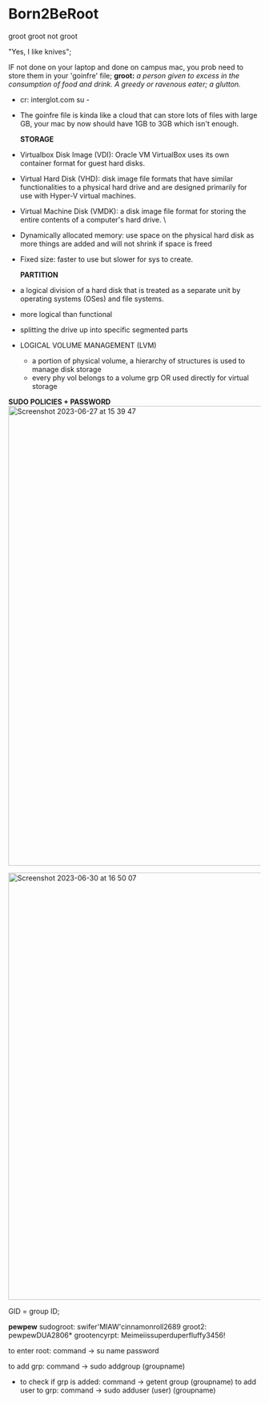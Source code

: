 # Born2BeRoot
groot groot not groot

"Yes, I like knives";

IF not done on your laptop and done on campus mac, you prob need to store them in your 'goinfre' file;
**groot:** _a person given to excess in the consumption of food and drink. A greedy or ravenous eater; a glutton._
- cr: interglot.com
su -

- The goinfre file is kinda like a cloud that can store lots of files with large GB, your mac by now should have 1GB to 3GB which isn't enough.

  **STORAGE**
- Virtualbox Disk Image (VDI): Oracle VM VirtualBox uses its own container format for guest hard disks.
- Virtual Hard Disk (VHD): disk image file formats that have similar functionalities to a physical hard drive and are designed primarily for use with Hyper-V virtual machines.
- Virtual Machine Disk (VMDK): a disk image file format for storing the entire contents of a computer's hard drive.
\\
- Dynamically allocated memory: use space on the physical hard disk as more things are added and will not shrink if space is freed
- Fixed size: faster to use but slower for sys to create.

  **PARTITION**
- a logical division of a hard disk that is treated as a separate unit by operating systems (OSes) and file systems.
- more logical than functional
- splitting the drive up into specific segmented parts
- LOGICAL VOLUME MANAGEMENT (LVM)
  - a portion of physical volume, a hierarchy of structures is used to manage disk storage
  - every phy vol belongs to a volume grp OR used directly for virtual storage

 **SUDO POLICIES + PASSWORD**
 <img width="919" alt="Screenshot 2023-06-27 at 15 39 47" src="https://github.com/sue-vyen/Born2BeRoot/assets/130726863/9881f274-ccfc-4184-90da-a25a4b546623">

<img width="854" alt="Screenshot 2023-06-30 at 16 50 07" src="https://github.com/sue-vyen/Born2BeRoot/assets/130726863/e422e95d-fd56-4a65-a32b-20e568169c3a">

GID = group ID;

**pewpew**
sudogroot: swifer'MIAW'cinnamonroll2689
groot2: pewpewDUA2806*
grootencyrpt: Meimeiissuperduperfluffy3456!

to enter root:
command -> su
name
password

to add grp:
command -> sudo addgroup (groupname)
 - to check if grp is added:
   command -> getent group (groupname)
to add user to grp:
command -> sudo adduser (user) (groupname)
